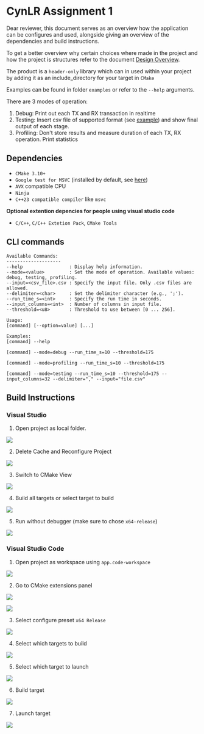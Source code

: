 # CynLR Assignment 1

Dear reviewer, this document serves as an overview how the application can be configures and used, alongside giving an overview of the dependencies and build instructions. 

To get a better overview why certain choices where made in the project and how the project is structures refer to the document [Design Overview](./Design_Overview.md). 

The product is a `header-only` library which can in used within your project by adding it as an include_directory for your target in `CMake`

Examples can be found in folder `examples` or refer to the `--help` arguments. 

There are 3 modes of operation:
1. Debug: Print out each TX and RX transaction in realtime
2. Testing: Insert csv file of supported format (see [example](./res/test_data.csv)) and show final output of each stage.
3. Profiling: Don't store results and measure duration of each TX, RX operation. Print statistics 

## Dependencies

- `CMake 3.10+`
- `Google test for MSVC` (installed by default, see [here](https://learn.microsoft.com/en-us/visualstudio/test/how-to-use-google-test-for-cpp?view=vs-2022))
- `AVX` compatible CPU
- `Ninja`
- `C++23 compatible compiler` like `msvc`

**Optional extention depencies for people using visual studio code**
- `C/C++`, `C/C++ Extetion Pack`, `CMake Tools`

## CLI commands

```
Available Commands:
--------------------
--help                 : Display help information.
--mode=<value>         : Set the mode of operation. Available values: debug, testing, profiling.
--input=<csv_file>.csv : Specify the input file. Only .csv files are allowed.
--delimiter=<char>     : Set the delimiter character (e.g., ';').
--run_time_s=<int>     : Specify the run time in seconds.
--input_columns=<int>  : Number of columns in input file.
--threshold=<u8>       : Threshold to use between [0 ... 256].

Usage:
[command] [--option=value] [...]

Examples:
[command] --help

[command] --mode=debug --run_time_s=10 --threshold=175

[command] --mode=profiling --run_time_s=10 --threshold=175

[command] --mode=testing --run_time_s=10 --threshold=175 --input_columns=32 --delimiter="," --input="file.csv"
```

## Build Instructions

### Visual Studio

1. Open project as local folder. 

![](./res/docs/vs_steps/step1.png)

2. Delete Cache and Reconfigure Project

![](./res/docs/vs_steps/step2.png)

3. Switch to CMake View

![](./res/docs/vs_steps/step3.png)

4. Build all targets or select target to build

![](./res/docs/vs_steps/step4.png)

5. Run without debugger (make sure to chose `x64-release`)

![](./res/docs/vs_steps/step5.png)


### Visual Studio Code

1. Open project as workspace using `app.code-workspace`

![](./res/docs/vs_code_steps/step1.png)

2. Go to CMake extensions panel

![](./res/docs/vs_code_steps/step2.png)

![](./res/docs/vs_code_steps/step3.png)

3. Select configure preset `x64 Release`

![](./res/docs/vs_code_steps/step4.png)

4. Select which targets to build

![](./res/docs/vs_code_steps/step5.png)

5. Select which target to launch

![](./res/docs/vs_code_steps/step6.png)

6. Build target

![](./res/docs/vs_code_steps/step7.png)

7. Launch target

![](./res/docs/vs_code_steps/step8.png)